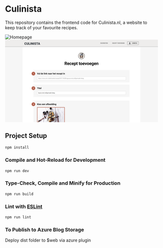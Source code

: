 # Culinista

This repository contains the frontend code for Culinista.nl, a website to keep track of your favourite recipes.

![Homepage](./screenshots/homepage.png)
![Add Recipe](./screenshots/addRecipe.png)

## Project Setup

```sh
npm install
```

### Compile and Hot-Reload for Development

```sh
npm run dev
```

### Type-Check, Compile and Minify for Production

```sh
npm run build
```

### Lint with [ESLint](https://eslint.org/)

```sh
npm run lint
```

### To Publish to Azure Blog Storage

Deploy dist folder to $web via azure plugin
